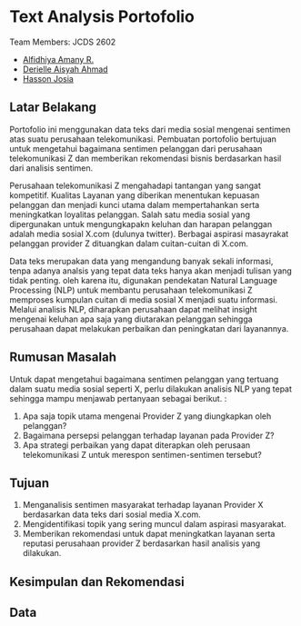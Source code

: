# Text Analysis Portofolio
Team Members:
JCDS 2602
- [Alfidhiya Amany R.](github.com/alfidhiya)
- [Derielle Aisyah Ahmad](github.com/deriellea)
- [Hasson Josia](github.com/hassonjosia)


## Latar Belakang
Portofolio ini menggunakan data teks dari media sosial mengenai sentimen atas suatu perusahaan telekomunikasi. Pembuatan portofolio bertujuan untuk mengetahui bagaimana sentimen pelanggan dari perusahaan telekomunikasi Z dan memberikan rekomendasi bisnis berdasarkan hasil dari analisis sentimen.

Perusahaan telekomunikasi Z mengahadapi tantangan yang sangat kompetitif. Kualitas Layanan yang diberikan menentukan kepuasan pelanggan dan menjadi kunci utama dalam mempertahankan serta meningkatkan loyalitas pelanggan. Salah satu media sosial yang dipergunakan untuk mengungkapakn keluhan dan harapan pelanggan adalah media sosial X.com (dulunya twitter). Berbagai aspirasi masayrakat pelanggan provider Z dituangkan dalam cuitan-cuitan di X.com.

Data teks merupakan data yang mengandung banyak sekali informasi, tenpa adanya analsis yang tepat data teks hanya akan menjadi tulisan yang tidak penting. oleh karena itu, digunakan pendekatan Natural Language Processing (NLP) untuk membantu perusahaan telekomunikasi Z memproses kumpulan cuitan di media sosial X menjadi suatu informasi. Melalui analisis NLP, diharapkan perusahaan dapat melihat insight mengenai keluhan apa saja yang diutarakan pelanggan sehingga perusahaan dapat melakukan perbaikan dan peningkatan dari layanannya.

## Rumusan Masalah 
Untuk dapat mengetahui bagaimana sentimen pelanggan yang tertuang dalam suatu media sosial seperti X, perlu dilakukan analisis NLP yang tepat sehingga mampu menjawab pertanyaan sebagai berikut. :

1.  Apa saja topik utama mengenai Provider Z yang diungkapkan oleh pelanggan?
2. Bagaimana persepsi pelanggan terhadap layanan pada Provider Z?
3. Apa strategi perbaikan yang dapat diterapkan oleh perusaan telekomunikasi Z untuk merespon sentimen-sentimen tersebut?

## Tujuan 
1. Menganalisis sentimen masyarakat terhadap layanan Provider X berdasarkan data teks dari sosial media X.com.
2. Mengidentifikasi topik yang sering muncul dalam aspirasi masyarakat.
3. Memberikan rekomendasi untuk dapat meningkatkan layanan serta reputasi perusahaan provider Z berdasarkan hasil analisis yang dilakukan.

## Kesimpulan dan Rekomendasi

## Data

